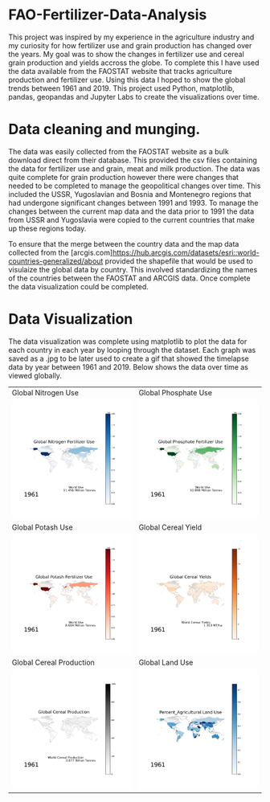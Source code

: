 # FAO-Fertilizer-Data-Analysis

This project was inspired by my experience in the agriculture industry and my curiosity for how fertilizer use and grain production has changed over the years.  My goal was to show the changes in fertilizer use and cereal grain production and yields accross the globe.  To complete this I have used the data available from the FAOSTAT website that tracks agriculture production and fertilizer use.  Using this data I hoped to show the global trends between 1961 and 2019.  This project used Python, matplotlib, pandas, geopandas and Jupyter Labs to create the visualizations over time.

# Data cleaning and munging.

The data was easily collected from the FAOSTAT website as a bulk download direct from their database.  This provided the csv files containing the data for fertilizer use and grain, meat and milk production.  The data was quite complete for grain production however there were changes that needed to be completed to manage the geopolitical changes over time.  This included the USSR, Yugoslavian and Bosnia and Montenegro regions that had undergone significant changes between 1991 and 1993.  To manage the changes between the current map data and the data prior to 1991 the data from USSR and Yugoslavia were copied to the current countries that make up these regions today.  

To ensure that the merge between the country data and the map data collected from the [arcgis.com]https://hub.arcgis.com/datasets/esri::world-countries-generalized/about provided the shapefile that would be used to visulaize the global data by country.  This involved standardizing the names of the countries between the FAOSTAT and ARCGIS data.  Once complete the data visualization could be completed.

# Data Visualization

The data visualization was complete using matplotlib to plot the data for each country in each year by looping through the dataset.  Each graph was saved as a .jpg to be later used to create a gif that showed the timelapse data by year between 1961 and 2019.  Below shows the data over time as viewed globally.


<table>
    <tr>
        <td>Global Nitrogen Use</td>
        <td>Global Phosphate Use</td>
    </tr>
    <tr>
        <td><img src="MapGif_N.gif" width="450"></td>
        <td><img src="MapGif_Phos.gif" width="450"></td>
    </tr>
    <tr>
        <td>Global Potash Use</td>
        <td>Global Cereal Yield</td>
    </tr>
    <tr>
        <td><img src="MapGif_Potash.gif" width="450"></td>
        <td><img src="MapGif_Cereal_Yield.gif" width="450"></td>
    </tr>
    <tr>
        <td>Global Cereal Production</td>
        <td>Global Land Use</td>
    </tr>
    <tr>
        <td><img src="MapGif_Cereal_Prod.gif" width="450"></td>
        <td><img src="MapGif_Land_Use.gif" width="450"></td>
    </tr>
</table>


